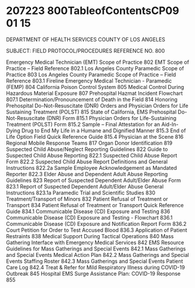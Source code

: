 # 207223 800TableofContentsCP09 01 15

DEPARTMENT OF HEALTH SERVICES 
COUNTY OF LOS ANGELES 
 
SUBJECT: FIELD PROTOCOL/PROCEDURES   REFERENCE NO. 800 
 
 
 
 
Emergency Medical Technician (EMT) Scope of Practice 802 
EMT Scope of Practice – Field Reference 802.1 
Los Angeles County Paramedic Scope of Practice 803 
Los Angeles County Paramedic Scope of Practice – Field Reference 803.1 
Fireline Emergency Medical Technician - Paramedic (FEMP) 804 
California Poison Control System 805 
Medical Control During Hazardous Material Exposure 807 
Prehospital Hazmat Incident Flowchart 807.1 
Determination/Pronouncement of Death in the Field 814 
Honoring Prehospital Do-Not-Resuscitate (DNR) Orders and 
Physician Orders for Life Sustaining Treatment (POLST) 
815 
State of California, EMS Prehospital Do-Not-Resuscitate (DNR) Form 815.1 
Physician Orders for Life-Sustaining Treatment (POLST) Form 815.2 
Sample – Final Attestation for an Aid-In-Dying Drug to End My Life in a 
Humane and Dignified Manner 
815.3 
End of Life Option Field Quick Reference Guide 815.4 
Physician at the Scene 816 
Regional Mobile Response Teams 817 
Organ Donor Identification 819 
Suspected Child Abuse/Neglect Reporting Guidelines 822 
Guide to Suspected Child Abuse Reporting 822.1 
Suspected Child Abuse Report Form 822.2 
Suspected Child Abuse Report Definitions and General Instructions 822.2a 
Sample Employee Acknowledgement as Mandated Reporter 822.3 
Elder Abuse and Dependent Adult Abuse Reporting Guidelines 823 
Report of Suspected Dependent Adult/Elder Abuse Form 823.1 
Report of Suspected Dependent Adult/Elder Abuse General Instructions 823.1a 
Paramedic Trial and Scientific Studies 830 
Treatment/Transport of Minors 832 
Patient Refusal of Treatment or Transport 834 
Patient Refusal of Treatment or Transport Quick Reference Guide 834.1 
Communicable Disease (CD) Exposure and Testing 836 
Communicable Disease (CD) Exposure and Testing - Flowchart 836.1 
Communicable Disease (CD) Exposure and Notification Report Form 836.2 
Court Petition for Order to Test Accused Blood 836.3 
Application of Patient Restraints 838 
Medical Support During Tactical Operations 840 
Mass Gathering Interface with Emergency Medical Services 842 
EMS Resource Guidelines for Mass Gatherings and Special Events 842.1 
Mass Gatherings and Special Events Medical Action Plan 842.2 
Mass Gatherings and Special Events Staffing Roster 842.3 
Mass Gatherings and Special Events Patient Care Log 842.4 
Treat & Refer for Mild Respiratory Illness during COVID-19 Outbreak 845 
Hospital EMS Surge Assistance Plan: COVID-19 Response 855
